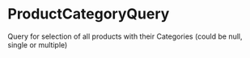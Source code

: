 # ProductCategoryQuery
Query for selection of all products with their Categories (could be null, single or multiple)
